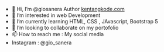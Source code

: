 - 👋 Hi, I’m @giosanera Author [kentangkode.com](https://www.kentangkode.com/)
- 👀 I’m interested in web Development 
- 🌱 I’m currently learning HTML, CSS , JAvascript, Bootstrap 5
- 💞️ I’m looking to collaborate on my portofolio
- 📫 How to reach me : My social media
- Instagram : @gio_sanera

<!---
giosanera/giosanera is a ✨ special ✨ repository because its `README.md` (this file) appears on your GitHub profile.
You can click the Preview link to take a look at your changes.
--->
